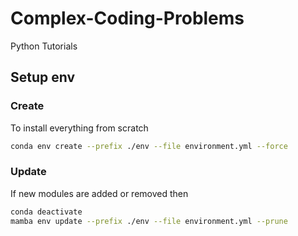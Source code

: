 # Complex-Coding-Problems

Python Tutorials

## Setup env

### Create

To install everything from scratch

```bash
conda env create --prefix ./env --file environment.yml --force
```

### Update

If new modules are added or removed then

```bash
conda deactivate
mamba env update --prefix ./env --file environment.yml --prune
```
